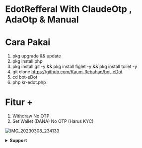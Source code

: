 # EdotRefferal With ClaudeOtp , AdaOtp & Manual
# Cara Pakai
1. pkg upgrade && update
2. pkg install php
3. pkg install git -y && pkg install figlet -y && pkg install toilet -y
4. git clone https://github.com/Kaum-Rebahan/bot-eDot
5. cd bot-eDot
6. php kr-edot.php

# Fitur +
1. Withdraw No OTP
2. Set Wallet (DANA) No OTP (Harus KYC)

![IMG_20230308_234133](https://user-images.githubusercontent.com/127330029/223774670-70c503a0-f462-40c1-bf32-4e1efea0a7e8.jpg)


</details>
<details>
    <summary><b> Support</b></summary><br/>


 <a href="https://t.me/HaryZafeny"> Telegram</a>

</p>
</details>
